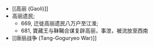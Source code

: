 - [[高丽 (Gaoli)]]
- 高丽遗民;
    - 669, 迁徙高丽遗民八万户至江淮;
    - 681, 寶藏王与靺鞨合谋复辟高丽，事泄，被流放至西南
- [[唐丽战争 (Tang-Goguryeo War)]]
